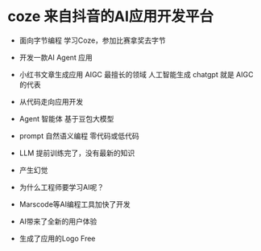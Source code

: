 # coze 来自抖音的AI应用开发平台

- 面向字节编程 
  学习Coze，参加比赛拿奖去字节 

- 开发一款AI Agent 应用 
 - 小红书文章生成应用 AIGC 最擅长的领域
   人工智能生成 chatgpt 就是 AIGC 的代表
 - 从代码走向应用开发
 - Agent 智能体
   基于豆包大模型
 - prompt
   自然语义编程
   零代码或低代码
 - LLM 提前训练完了，没有最新的知识
  - 产生幻觉

- 为什么工程师要学习AI呢？
 - Marscode等AI编程工具加快了开发
 - AI带来了全新的用户体验
  - 生成了应用的Logo Free